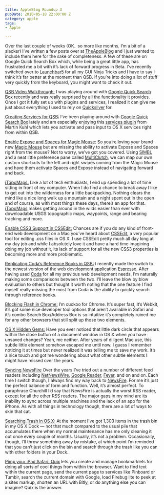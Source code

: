 ```yaml
---
title: AppleBlog Roundup 3
pubDate: 2010-05-10 22:00:00 Z
category: apple
tags:
- Apple

---
```

Over the last couple of weeks (OK.. so more like months, I’m a bit of a slacker) I’ve written a few posts over at <a href="http://theappleblog.com">TheAppleBlog</a> and I just wanted to include them here for the sake of completeness. A few of these are on Google Quick Search Box which, while being a great little app, has frustrated me a bit with it’s lack of forward progress in Beta. I’ve recently switched over to <a href="http://www.obdev.at/products/launchbar/index.html">Launchbar5</a> for all my GUI Ninja Tricks and I have to say I think it’s far better at the moment than QSB. If you’re into doing a lot of stuff very quickly from the keyboard, you might want to check it out.

<a href="http://theappleblog.com/2009/10/13/video-walkthrough-getting-serious-with-quick-search-box/">QSB Video Walkthrough:</a> I was playing around with <a href="http://www.google.com/quicksearchbox/">Google Quick Search Box</a> recently and was really surprised by all the functionality it provides. Once I got it fully set up with plugins and services, I realized it can give me just about everything I used to rely on <a href="http://theappleblog.com/quicksilver-the-guide/">Quicksilver</a> for.

<!--more-->
<a href="http://theappleblog.com/2009/10/28/how-to-create-services-for-quick-search-box/">Creating Services for QSB:</a> I’ve been playing around with <a href="http://theappleblog.com/2009/10/13/video-walkthrough-getting-serious-with-quick-search-box/">Google Quick Search Box</a> lately and am especially enjoying this <a href="http://github.com/mkhl/services.hgs">services plugin</a> from Martin Kuhl which lets you activate and pass input to OS X services right from within QSB.

<a href="http://theappleblog.com/2009/11/02/how-to-enable-expose-and-spaces-for-the-magic-mouse/">Enable Expose and Spaces for Magic Mouse:</a> So you’re loving your brand new <a href="http://theappleblog.com/2009/10/20/apple-unveils-the-magic-mouse/">Magic Mouse</a> but are missing the ability to activate Expose and Spaces right from the mouse?  Not to worry, we’ve got you covered.  Using <a href="http://culater.net/software/SIMBL/SIMBL.php">SIMBL</a> and a neat little preference pane called <a href="http://wcrawford.org/2008/02/28/everytime-i-think-about-you-i-touch-my-cell/">MultiClutch</a>, we can map our own custom shortcuts to the left and right swipes coming from the Magic Mouse and have them activate Spaces and Expose instead of navigating forward and back.

<a href="http://theappleblog.com/2009/12/03/itopomaps-technology-in-the-wilderness/">iTopoMaps:</a> Like a lot of tech enthusiasts, I end up spending a lot of time sitting in front of my computer.  When I do find a chance to break away I like to get out into the wilderness for a little backpacking. Nothing clears the mind like a nice long walk up a mountain and a night spent out in the open and of course, as with most things these days, there’s an app for that. <a href="http://www.itopomaps.com/index.php">iTopoMaps</a> makes getting around in the wilds easier than ever with downloadable USGS topographic maps, waypoints, range and bearing tracking and more.

<a href="http://theappleblog.com/2009/12/15/enable-css3-support-for-cssedit/">Enable CSS3 Support in CSSEdit:</a> Chances are if you do any kind of front-end web development on a Mac you’ve heard about <a href="http://macrabbit.com/cssedit/">CSSEdit</a>, a very popular tool for editing .css files in OS X. I use CSSEdit pretty much all day long at my day job and while I absolutely love it and have a hard time imagining doing my job without it, its lack of support for all the new CSS3 properties is becoming more and more problematic.

<a href="http://theappleblog.com/2009/12/31/how-to-replicating-codas-books-feature-with-google-quick-search-box/">Replicating Coda’s Reference Books in QSB:</a> I recently made the switch to the newest version of the web development application <a href="http://macrabbit.com/espresso/">Espresso</a>. After having used <a href="http://www.panic.com/coda/">Coda</a> for all my previous web development needs, I’m naturally making some comparisons between the two. I’ll leave the blow by blow evaluation to others but thought it worth noting that the one feature I find myself really missing the most from Coda is the ability to quickly search through reference books.

<a href="http://theappleblog.com/2010/01/08/blocking-flash-in-chrome/">Blocking Flash in Chrome:</a> I’m cuckoo for Chrome. It’s super fast, it’s Webkit, it’s got some nice developer tool options that aren’t available in Safari and it’s combo Search Box/Address Box is so intuitive it’s completely ruined me for any other browsers that still split up those two elements.

<a href="http://theappleblog.com/2010/01/29/os-x-hidden-gems/">OS X Hidden Gems:</a> Have you ever noticed that little dark circle that appears within the close button of a document window in OS X when you have unsaved changes? Yeah, me neither. After years of diligent Mac use, this subtle little element somehow escaped me until now. I guess I remember noticing it at times but never realized it was telling me to save my work. It’s a nice touch and got me wondering about what other subtle elements I might have missed over the years.

<a href="http://theappleblog.com/2010/02/23/how-to-sync-newsfire-with-multiple-computers/">Syncing NewsFire</a> Over the years I’ve tried out a number of different feed readers including <a href="http://www.newsgator.com/INDIVIDUALS/NETNEWSWIRE/">NetNewsWire</a>, <a href="http://www.google.com/intl/en/googlereader/tour.html">Google Reader</a>, <a href="http://feedafever.com/">Fever</a>, and on and on. Each time I switch though, I always find my way back to <a href="http://www.newsfirerss.com/">NewsFire</a>. For me it’s just the perfect balance of form and function. Well, it’s almost perfect. To paraphrase Churchill I’d say that NewsFire is actually the worst RSS reader, except for all the other RSS readers. The major gaps in my mind are its inability to sync across multiple machines and the lack of an app for the iPhone. As with all things in technology though, there are a lot of ways to skin that cat.

<a href="http://theappleblog.com/2010/03/01/quick-tip-search-the-trash-in-os-x/">Searching Trash in OS X:</a> At the moment I’ve got 1,303 items in the trash bin in my OS X Dock — not that much compared to the usual pile that accumulates there when my normal maintenance has me only cleaning it out once every couple of months. Usually, it’s not a problem. Occasionally, though, I’ll throw something away by mistake, at which point I’m reminded that you can’t just click on the bin and search through the trash like you can with other folders in your Dock.

<a href="http://theappleblog.com/2010/04/12/pimp-your-ipad-safari-with-quix/">Pimp your iPad Safari:</a><a href="http://quixapp.com/"> Quix</a> lets you create and manage bookmarklets for doing all sorts of cool things from within the browser. Want to find text within the current page, send the current page to services like Pinboard or Tumblr, search the current domain with Google, load Firebug lite to peek at a sites markup, shorten an URL with Bitly, or do anything else you can imagine? Quix is the answer.


